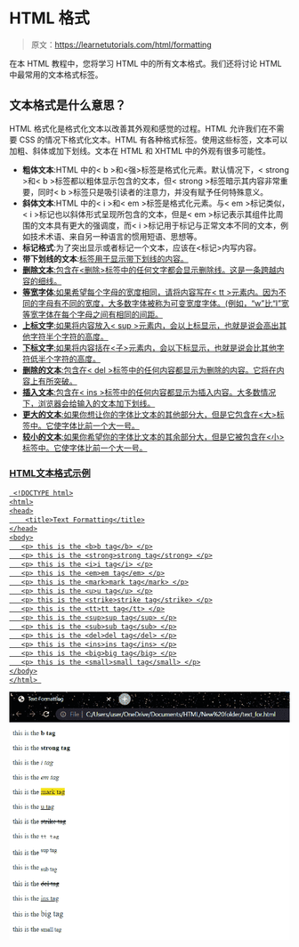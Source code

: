 # HTML 格式

> 原文：<https://learnetutorials.com/html/formatting>

在本 HTML 教程中，您将学习 HTML 中的所有文本格式。我们还将讨论 HTML 中最常用的文本格式标签。

## 文本格式是什么意思？

HTML 格式化是格式化文本以改善其外观和感觉的过程。HTML 允许我们在不需要 CSS 的情况下格式化文本。HTML 有各种格式标签。使用这些标签，文本可以加粗、斜体或加下划线。文本在 HTML 和 XHTML 中的外观有很多可能性。

*   **粗体文本**:HTML 中的< b >和<强>标签是格式化元素。默认情况下，< strong >和< b >标签都以粗体显示包含的文本，但< strong >标签暗示其内容非常重要，同时< b >标签只是吸引读者的注意力，并没有赋予任何特殊意义。
*   **斜体文本**:HTML 中的< i >和< em >标签是格式化元素。与< em >标记类似，< i >标记也以斜体形式呈现所包含的文本，但是< em >标记表示其组件比周围的文本具有更大的强调度，而< i >标记用于标记与正常文本不同的文本，例如技术术语、来自另一种语言的惯用短语、思想等。
*   **标记格式**:为了突出显示或者标记一个文本，应该在<标记>内写内容。
*   **带下划线的文本**:<u>标签用于显示带下划线的内容。
*   **删除文本**:包含在<删除>标签中的任何文字都会显示删除线。这是一条跨越内容的细线。
*   **等宽字体**:如果希望每个字母的宽度相同，请将内容写在< tt >元素内。因为不同的字母有不同的宽度，大多数字体被称为可变宽度字体。(例如，“w”比“I”宽等宽字体在每个字母之间有相同的间距。
*   **上标文字**:如果将内容放入< sup >元素内，会以上标显示，也就是说会高出其他字符半个字符的高度。
*   **下标文字**:如果将内容括在<子>元素内，会以下标显示，也就是说会比其他字符低半个字符的高度。
*   **删除的文本**:包含在< del >标签中的任何内容都显示为删除的内容。它将在内容上有所突破。
*   **插入文本**:包含在< ins >标签中的任何内容都显示为插入内容。大多数情况下，浏览器会给输入的文本加下划线。
*   **更大的文本**:如果你想让你的字体比文本的其他部分大，但是它包含在<大>标签中。它使字体比前一个大一号。
*   **较小的文本**:如果你希望你的字体比文本的其余部分大，但是它被包含在<小>标签中。它使字体比前一个大一号。

### HTML文本格式示例

```
 <!DOCTYPE html>
<html>
<head>
    <title>Text Formatting</title>
</head>
<body>
   <p> this is the <b>b tag</b> </p>
   <p> this is the <strong>strong tag</strong> </p>
   <p> this is the <i>i tag</i> </p>
   <p> this is the <em>em tag</em> </p>
   <p> this is the <mark>mark tag</mark> </p>
   <p> this is the <u>u tag</u> </p>
   <p> this is the <strike>strike tag</strike> </p>
   <p> this is the <tt>tt tag</tt> </p>
   <p> this is the <sup>sup tag</sup> </p>
   <p> this is the <sub>sub tag</sub> </p>
   <p> this is the <del>del tag</del> </p>
   <p> this is the <ins>ins tag</ins> </p>
   <p> this is the <big>big tag</big> </p>
   <p> this is the <small>small tag</small> </p>
</body>
</html> 

```

![HTML - Text Formatting](img/3051071511390cb8248b51235744050c.png)